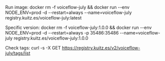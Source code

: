 Run image:
docker rm -f voiceflow-july && docker run --env NODE_ENV=prod -d --restart=always --name=voiceflow-july registry.kuitz.es/voiceflow-july:latest

Specific version:
docker rm -f voiceflow-july:1.0.0 && docker run --env NODE_ENV=prod -d --restart=always -p 35486:35486 --name=voiceflow-july registry.kuitz.es/voiceflow-july:1.0.0

Check tags:
curl -s -X GET https://registry.kuitz.es/v2/voiceflow-july/tags/list